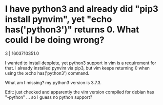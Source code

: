 # I have python3 and already did "pip3 install pynvim", yet "echo has('python3')" returns 0. What could I be doing wrong?

3 | 1603710351.0

I wanted to install deoplete, yet python3 support in vim is a requirement for that. I already installed pynvim via pip3, but vim keeps returning 0 when using the :echo has('python3') command.

What am I missing? my python3 version is 3.7.3.

Edit: just checked and apparently the vim version compiled for debian has 
"-python" ... so I guess no python support?